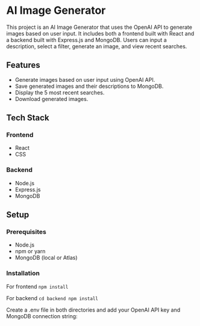 # AI Image Generator

This project is an AI Image Generator that uses the OpenAI API to generate images based on user input. It includes both a frontend built with React and a backend built with Express.js and MongoDB. Users can input a description, select a filter, generate an image, and view recent searches.

## Features

- Generate images based on user input using OpenAI API.
- Save generated images and their descriptions to MongoDB.
- Display the 5 most recent searches.
- Download generated images.

## Tech Stack

### Frontend
- React
- CSS

### Backend
- Node.js
- Express.js
- MongoDB

## Setup

### Prerequisites

- Node.js
- npm or yarn
- MongoDB (local or Atlas)

### Installation

For frontend
`npm install`

For backend
``cd backend
npm install``

Create a .env file in both directories and add your OpenAI API key and MongoDB connection string:
